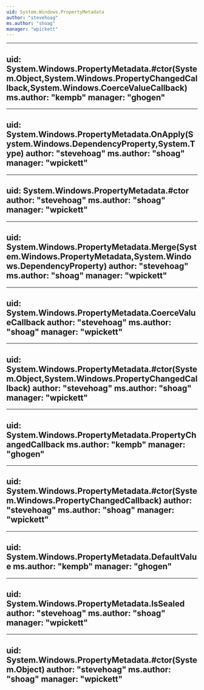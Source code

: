 ```yaml
---
uid: System.Windows.PropertyMetadata
author: "stevehoag"
ms.author: "shoag"
manager: "wpickett"
---
```


---
uid: System.Windows.PropertyMetadata.#ctor(System.Object,System.Windows.PropertyChangedCallback,System.Windows.CoerceValueCallback)
ms.author: "kempb"
manager: "ghogen"
---

---
uid: System.Windows.PropertyMetadata.OnApply(System.Windows.DependencyProperty,System.Type)
author: "stevehoag"
ms.author: "shoag"
manager: "wpickett"
---

---
uid: System.Windows.PropertyMetadata.#ctor
author: "stevehoag"
ms.author: "shoag"
manager: "wpickett"
---

---
uid: System.Windows.PropertyMetadata.Merge(System.Windows.PropertyMetadata,System.Windows.DependencyProperty)
author: "stevehoag"
ms.author: "shoag"
manager: "wpickett"
---

---
uid: System.Windows.PropertyMetadata.CoerceValueCallback
author: "stevehoag"
ms.author: "shoag"
manager: "wpickett"
---

---
uid: System.Windows.PropertyMetadata.#ctor(System.Object,System.Windows.PropertyChangedCallback)
author: "stevehoag"
ms.author: "shoag"
manager: "wpickett"
---

---
uid: System.Windows.PropertyMetadata.PropertyChangedCallback
ms.author: "kempb"
manager: "ghogen"
---

---
uid: System.Windows.PropertyMetadata.#ctor(System.Windows.PropertyChangedCallback)
author: "stevehoag"
ms.author: "shoag"
manager: "wpickett"
---

---
uid: System.Windows.PropertyMetadata.DefaultValue
ms.author: "kempb"
manager: "ghogen"
---

---
uid: System.Windows.PropertyMetadata.IsSealed
author: "stevehoag"
ms.author: "shoag"
manager: "wpickett"
---

---
uid: System.Windows.PropertyMetadata.#ctor(System.Object)
author: "stevehoag"
ms.author: "shoag"
manager: "wpickett"
---
